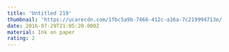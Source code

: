 ```yaml
---
title: 'Untitled 219'
thumbnail: 'https://ucarecdn.com/1fbc5a9b-7466-412c-a16a-7c219994713e/'
date: 2016-07-29T21:05:20.000Z
material: Ink on paper
rating: 2
---
```

